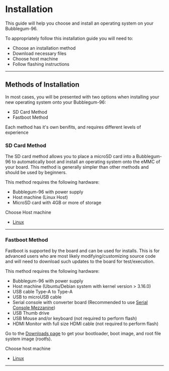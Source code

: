 # Installation

This guide will help you choose and install an operating system on your Bubblegum-96.

To appropriately follow this installation guide you will need to:

- Choose an installation method
- Download necessary files
- Choose host machine
- Follow flashing instructions

***

## Methods of Installation

In most cases, you will be presented with two options when installing your new operating system onto your Bubblegum-96:

- SD Card Method
- Fastboot Method

Each method has it's own benifits, and requires different levels of experience

### SD Card Method

The SD card method allows you to place a microSD card into a Bubblegum-96 to automatically boot and install an operating system onto the eMMC of your board. This method is generally simpler than other methods and should be used by beginners.

This method requires the following hardware:

- Bubblegum-96 with power supply
- Host machine (Linux Host)
- MicroSD card with 4GB or more of storage

Choose Host machine

- [Linux](SD-Method.md)

***

### Fastboot Method

Fastboot is supported by the board and can be used for installs. This is for advanced users who are most likely modifying/customizing source code and will need to download such updates to the board for test/execution.

This method requires the following hardware:

- Bubblegum-96 with power supply
- Host machine (Ubuntu/Debian system  with kernel version > 3.16.0)
- USB cable Type-A to Type-A
- USB to microUSB cable
- Serial console with converter board (Recommended to use [Serial Console Mezzanine](../../../MezzanineProducts/96Boards%20UART%20Serial%20Adapter/README.md))
- USB Thumb drive
- USB Mouse and/or keyboard (not required to perform flash)
- HDMI Monitor with full size HDMI cable (not required to perform flash)

Go to the [Downloads page](../Downloads/README.md) to get your bootloader, boot image, and root file system image (rootfs).

Choose host machine

- [Linux](LinuxFastboot.md)

***
